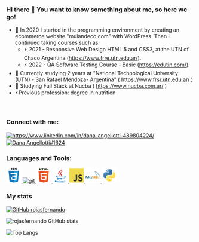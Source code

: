 ### Hi there 👋 You want to know something about me, so here we go!
 
 - 🔭 In 2020 I started in the programming environment by creating an ecommerce website "mulandeco.com" with WordPress.
      Then I continued taking courses such as:      
   - ⚡  2021 - Responsive Web Design HTML 5 and CSS3, at the UTN of Chaco Argentina (https://www.frre.utn.edu.ar/).
   - ⚡  2022 - QA Software Testing Course - Basic (https://edutin.com/).                                         
- 🔭 Currently studying 2 years at "National Technological University (UTN) - San Rafael Mendoza- Argentina" ( https://www.frsr.utn.edu.ar/ )
- 🌱 Studying Full Stack at Nucba ( https://www.nucba.com.ar/ )
- ⚡Previous profession: degree in nutrition

 
<br>

<h3 align="left">Connect with me:</h3>
<p align="left">
<a href="https://linkedin.com/in/https:linkedin.com/in/fernando-rojas-3427ab136/" target="blank"><img align="center" src="https://raw.githubusercontent.com/rahuldkjain/github-profile-readme-generator/master/src/images/icons/Social/linked-in-alt.svg" alt="https://www.linkedin.com/in/dana-angellotti-489804224/" height="30" width="40" /></a>
<a href="https://" target="blank"><img align="center" src="https://raw.githubusercontent.com/rahuldkjain/github-profile-readme-generator/master/src/images/icons/Social/discord.svg" alt="Dana Angellotti#1624" height="30" width="40" /></a>
</p>




<h3 align="left">Languages and Tools:</h3>
<p align="left"> <a href="https://www.w3schools.com/css/" target="_blank" rel="noreferrer"> <img src="https://raw.githubusercontent.com/devicons/devicon/master/icons/css3/css3-original-wordmark.svg" alt="css3" width="40" height="40"/> </a> <a href="https://git-scm.com/" target="_blank" rel="noreferrer"> <img src="https://www.vectorlogo.zone/logos/git-scm/git-scm-icon.svg" alt="git" width="40" height="40"/> </a> <a href="https://www.w3.org/html/" target="_blank" rel="noreferrer"> <img src="https://raw.githubusercontent.com/devicons/devicon/master/icons/html5/html5-original-wordmark.svg" alt="html5" width="40" height="40"/> </a> <a href="https://www.java.com" target="_blank" rel="noreferrer"> <img src="https://raw.githubusercontent.com/devicons/devicon/master/icons/java/java-original.svg" alt="java" width="40" height="40"/> </a> <a href="https://developer.mozilla.org/en-US/docs/Web/JavaScript" target="_blank" rel="noreferrer"> <img src="https://raw.githubusercontent.com/devicons/devicon/master/icons/javascript/javascript-original.svg" alt="javascript" width="40" height="40"/> </a> <a href="https://www.mysql.com/" target="_blank" rel="noreferrer"> <img src="https://raw.githubusercontent.com/devicons/devicon/master/icons/mysql/mysql-original-wordmark.svg" alt="mysql" width="40" height="40"/> </a> <a href="https://www.python.org" target="_blank" rel="noreferrer"> <img src="https://raw.githubusercontent.com/devicons/devicon/master/icons/python/python-original.svg" alt="python" width="40" height="40"/> </a> </p>


### My stats
<a href="https://git.io/rojasfernando"><img src="http://github-readme-rojasfernando.herokuapp.com?user=rojasfer&theme=radical&hide_border=true&date_format=j%20M%5B%20Y%5D" alt="GitHub rojasfernando" /></a>

![rojasfernando GitHub stats](https://github-readme-stats.vercel.app/api?username=rojasfernando&show_icons=true&theme=radical)

![Top Langs](https://github-readme-stats.vercel.app/api/top-langs/?username=rojasfernando&hide_progress=true)



